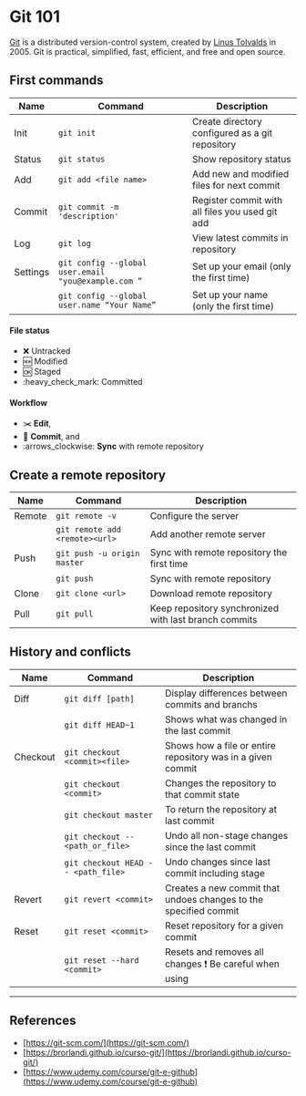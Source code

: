 # Git 101

[Git](https://git-scm.com/) is a distributed version-control system, created by [Linus Tolvalds](https://en.wikipedia.org/wiki/Linus_Torvalds) in 2005. Git is practical, simplified, fast, efficient, and free and open source. 

## First commands

| Name     	| Command                                              	| Description                                     	|
|----------	|------------------------------------------------------	|-------------------------------------------------	|
| Init     	| `git init`                                           	| Create directory configured as a git repository 	|
| Status   	| `git status`                                         	| Show repository status                          	|
| Add      	| `git add <file name>`                                	| Add new and modified files for next commit      	|
| Commit   	| `git commit -m 'description'`                        	| Register commit with all files you used git add 	|
| Log      	| `git log`                                            	| View latest commits in repository               	|
| Settings 	| `git config --global user.email "you@example.com ”` 	| Set up your email (only the first time)            	|
|          	| `git config --global user.name “Your Name”`          	| Set up your name (only the first time)              	|

#### File status

* :x: Untracked 
* :new: Modified 
* :ok: Staged 
* :heavy\_check\_mark: Committed

#### Workflow 

* :scissors: **Edit**,
* :memo: **Commit**, and 
* :arrows\_clockwise: **Sync** with remote repository

## Create a remote repository

| Name   	| Command                        	| Description                                	|
|--------	|--------------------------------	|--------------------------------------------	|
| Remote 	| `git remote -v`                	| Configure the server                       	|
|        	| `git remote add <remote><url>` 	| Add another remote server                  	|
| Push   	| `git push -u origin master`    	| Sync with remote repository the first time 	|
|        	| `git push`                     	| Sync with remote repository                	|
| Clone    	| `git clone <url>`             	| Download remote repository                                  	|
| Pull     	| `git pull`                    	| Keep repository synchronized with last branch commits       	|


## History and conflicts

| Name     	| Command                       	| Description                                                 	|
|----------	|-------------------------------	|-------------------------------------------------------------	|
| Diff        	| `git diff [path]` 	| Display differences between commits and branchs           	|
|             	| `git diff HEAD~1` 	| Shows what was changed in the last commit                 	|
| Checkout 	| `git checkout <commit><file>` 	| Shows how a file or entire repository was in a given commit 	|
|          	| `git checkout <commit>`       	| Changes the repository to that commit state                 	|
|          	| `git checkout master`         	| To return the repository at last commit                     	|
|        	| `git checkout -- <path_or_file>`   	| Undo all non-stage changes since the last commit                   	|
|        	| `git checkout HEAD -- <path_file>` 	| Undo changes since last commit including stage                     	|
| Revert 	| `git revert <commit>`              	| Creates a new commit that undoes changes to the specified commit   	|
| Reset  	| `git reset <commit>`               	| Reset repository for a given commit                                	|
|        	| `git reset --hard <commit>`        	| Resets and removes all changes :exclamation: Be careful when using 	|


---

## References

* [https://git-scm.com/](https://git-scm.com/)
* [https://brorlandi.github.io/curso-git/](https://brorlandi.github.io/curso-git/)
* [https://www.udemy.com/course/git-e-github](https://www.udemy.com/course/git-e-github)


